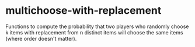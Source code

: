 # multichoose-with-replacement

Functions to compute the probability that two players who randomly choose k items with replacement from n distinct items will choose the same items (where order doesn't matter). 
